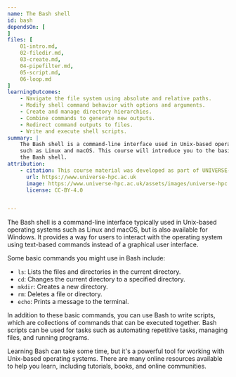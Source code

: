 ```yaml
---
name: The Bash shell
id: bash
dependsOn: [
]
files: [
    01-intro.md,
    02-filedir.md,
    03-create.md,
    04-pipefilter.md,
    05-script.md,
    06-loop.md
]
learningOutcomes:
    - Navigate the file system using absolute and relative paths.
    - Modify shell command behavior with options and arguments.
    - Create and manage directory hierarchies.
    - Combine commands to generate new outputs.
    - Redirect command outputs to files.
    - Write and execute shell scripts.
summary: |
    The Bash shell is a command-line interface used in Unix-based operating systems
    such as Linux and macOS. This course will introduce you to the basics of using
    the Bash shell.
attribution: 
    - citation: This course material was developed as part of UNIVERSE-HPC, which is funded through the SPF ExCALIBUR programme under grant number EP/W035731/1 
      url: https://www.universe-hpc.ac.uk
      image: https://www.universe-hpc.ac.uk/assets/images/universe-hpc.png
      license: CC-BY-4.0


---
```



The Bash shell is a command-line interface typically used in Unix-based
operating systems such as Linux and macOS, but is also available for Windows.
It provides a way for users to interact with the operating system using
text-based commands instead of a graphical user interface.

Some basic commands you might use in Bash include:

- `ls`: Lists the files and directories in the current directory.
- `cd`: Changes the current directory to a specified directory.
- `mkdir`: Creates a new directory.
- `rm`: Deletes a file or directory.
- `echo`: Prints a message to the terminal.

In addition to these basic commands, you can use Bash to write scripts, which
are collections of commands that can be executed together. Bash scripts can be
used for tasks such as automating repetitive tasks, managing files, and running
programs.

Learning Bash can take some time, but it's a powerful tool for working with
Unix-based operating systems. There are many online resources available to help
you learn, including tutorials, books, and online communities.
